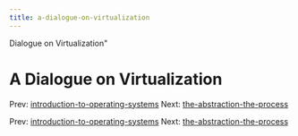 ```yaml
---
title: a-dialogue-on-virtualization
---
```


Dialogue on Virtualization"

# A Dialogue on Virtualization

Prev:
[introduction-to-operating-systems](introduction-to-operating-systems.md)
Next:
[the-abstraction-the-process](the-abstraction-the-process.md)

Prev:
[introduction-to-operating-systems](introduction-to-operating-systems.md)
Next:
[the-abstraction-the-process](the-abstraction-the-process.md)
